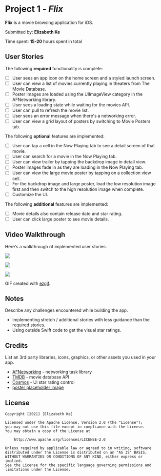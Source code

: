 # Project 1 - *Flix*

**Flix** is a movie browsing application for iOS.

Submitted by: **Elizabeth Ke**

Time spent: **15-20** hours spent in total

## User Stories

The following **required** functionality is complete:

* [ ] User sees an app icon on the home screen and a styled launch screen.
* [ ] User can view a list of movies currently playing in theaters from The Movie Database.
* [ ] Poster images are loaded using the UIImageView category in the AFNetworking library.
* [ ] User sees a loading state while waiting for the movies API.
* [ ] User can pull to refresh the movie list.
* [ ] User sees an error message when there's a networking error.
* [ ] User can view a grid layout of posters by switching to Movie Posters tab.

The following **optional** features are implemented:

* [ ] User can tap a cell in the Now Playing tab to see a detail screen of that movie.
* [ ] User can search for a movie in the Now Playing tab.
* [ ] User can view trailer by tapping the backdrop image in detail view. 
* [ ] Poster images fade in as they are loading in the Now Playing tab.
* [ ] User can view the large movie poster by tapping on a collection view cell.
* [ ] For the backdrop image and large poster, load the low resolution image first and then switch to the high resolution image when complete.
* [ ] Customize the UI.

The following **additional** features are implemented:
* [ ] Movie details also contain release date and star rating. 
* [ ] User can click large poster to see movie details. 

## Video Walkthrough

Here's a walkthrough of implemented user stories:

![](https://i.imgur.com/df2YddF.gif)

![](https://i.imgur.com/GUKiFNQ.gif)

![](https://i.imgur.com/RwMgjc7.gif)

GIF created with [ezgif](https://ezgif.com/video-to-gif).

## Notes

Describe any challenges encountered while building the app.

- Implementing stretch / additional stories with less guidance than the required stories. 
- Using outside Swift code to get the visual star ratings.

## Credits

List an 3rd party libraries, icons, graphics, or other assets you used in your app.

- [AFNetworking](https://github.com/AFNetworking/AFNetworking) - networking task library
- [TMDB](https://developers.themoviedb.org/3/getting-started) - movie database API
- [Cosmos](https://github.com/evgenyneu/Cosmos) - UI star rating control
- [poster placeholder image](https://shacknews-ugc.s3.us-east-2.amazonaws.com/user/9647/article-inline/2021-03/template.jpg?versionId=EPuOpjX7pGmrwxIxaF8BBrMfaK4X7f.S)

## License

    Copyright [2021] [Elizabeth Ke]

    Licensed under the Apache License, Version 2.0 (the "License");
    you may not use this file except in compliance with the License.
    You may obtain a copy of the License at

        http://www.apache.org/licenses/LICENSE-2.0

    Unless required by applicable law or agreed to in writing, software
    distributed under the License is distributed on an "AS IS" BASIS,
    WITHOUT WARRANTIES OR CONDITIONS OF ANY KIND, either express or implied.
    See the License for the specific language governing permissions and
    limitations under the License.
